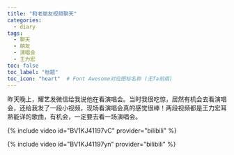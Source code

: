 ```yaml
---
title: "和老朋友视频聊天"
categories:
  - diary
tags:
  - 聊天
  - 朋友
  - 演唱会
  - 王力宏
toc: false
toc_label: "标题"
toc_icon: "heart"  # Font Awesome对应图标名称 (无fa前缀)	
---
```


昨天晚上，耀艺发微信给我说他在看演唱会。当时我很吃惊，居然有机会去看演唱会，还给我发了一段小视频，现场看演唱会真的感觉很棒！两段视频都是王力宏耳熟能详的歌曲，有机会，一定要去看一场演唱会。

{% include video id="BV1KJ41197vC" provider="bilibili" %}

{% include video id="BV1KJ41197yn" provider="bilibili" %}
